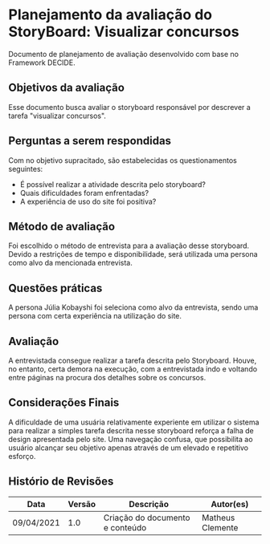 # Planejamento da avaliação do StoryBoard: Visualizar concursos
Documento de planejamento de avaliação desenvolvido com base no Framework DECIDE.
## Objetivos da avaliação
Esse documento busca avaliar o storyboard responsável por descrever a tarefa "visualizar concursos".
## Perguntas a serem respondidas
Com no objetivo supracitado, são estabelecidas os questionamentos seguintes:

- É possível realizar a atividade descrita pelo storyboard?
- Quais dificuldades foram enfrentadas?
- A experiência de uso do site foi positiva?
## Método de avaliação
Foi escolhido o método de entrevista para a avaliação desse storyboard. Devido a restrições de tempo e disponibilidade, será utilizada uma persona como alvo da mencionada entrevista.
## Questões práticas
A persona Júlia Kobayshi foi seleciona como alvo da entrevista, sendo uma persona com certa experiência na utilização do site.
## Avaliação
A entrevistada consegue realizar a tarefa descrita pelo Storyboard. Houve, no entanto, certa demora na execução, com a entrevistada indo e voltando entre páginas na procura dos detalhes sobre os concursos.
## Considerações Finais
A dificuldade de uma usuária relativamente experiente em utilizar o sistema para realizar a simples tarefa descrita nesse storyboard reforça a falha de design apresentada pelo site. Uma navegação confusa, que possibilita ao usuário alcançar seu objetivo apenas através de um elevado e repetitivo esforço.

## Histório de Revisões

| Data | Versão | Descrição | Autor(es) |
| --- | --- | --- | --- |
| 09/04/2021 | 1.0 | Criação do documento e conteúdo | Matheus Clemente |